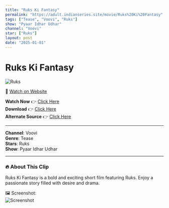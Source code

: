 ```yaml
---
title: "Ruks Ki Fantasy"
permalink: "https://adult.indianseries.site/movie/Ruks%20Ki%20Fantasy"
tags: ["Tease", "Voovi", "Ruks"]
show: "Pyaar Idhar Udhar"
channel: "Voovi"
star: ["Ruks"]
layout: post
date: "2025-01-01"
---
```


# Ruks Ki Fantasy

![Ruks](https://shorts.desisins.com/wp-content/uploads/2024/09/Ruks-Ki-Fantasy-DesiSins.com_.jpg)

🔗 [Watch on Website](https://adult.indianseries.site/movie/Ruks%20Ki%20Fantasy)

**Watch Now** 👉 [Click Here](https://adult.indianseries.site/movie/Ruks%20Ki%20Fantasy)  
**Download** 👉 [Click Here](https://adult.indianseries.site/movie/Ruks%20Ki%20Fantasy)  
**Alternate Source** 👉 [Click Here](https://adult.indianseries.site/movie/Ruks%20Ki%20Fantasy)

---

**Channel**: Voovi  
**Genre**: Tease  
**Stars**: Ruks  
**Show**: Pyaar Idhar Udhar

---

### 🔥 About This Clip

Ruks Ki Fantasy is a bold and exciting short film featuring Ruks. Enjoy a passionate story filled with desire and drama.
 
🖼️ Screenshot:  
![Screenshot](https://shorts.desisins.com/wp-content/uploads/2024/09/Ruks-Ki-Fantasy-DesiSins.com_.jpg)
